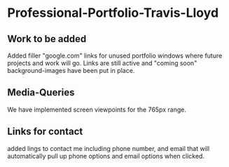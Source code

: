 # Professional-Portfolio-Travis-Lloyd

## Work to be added
Added filler "google.com" links for unused portfolio windows where future projects and work will go.
Links are still active and "coming soon" background-images have been put in place.

## Media-Queries
We have implemented screen viewpoints for the 765px range.

## Links for contact
added lings to contact me including phone number, and email that will automatically pull up phone options and email options when clicked.